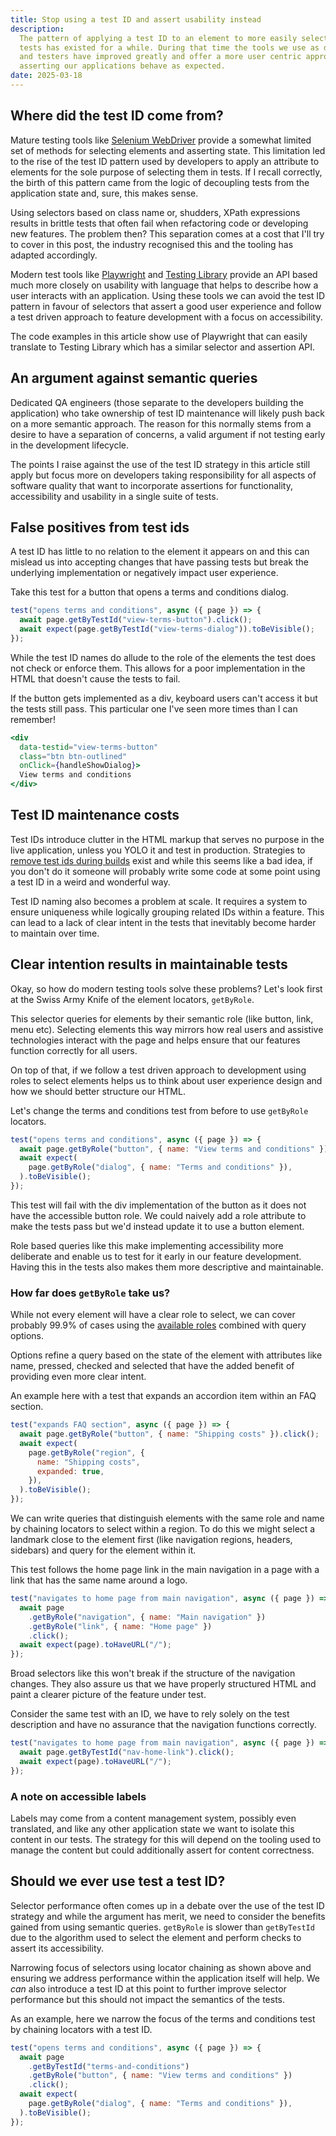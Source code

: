 ```yaml
---
title: Stop using a test ID and assert usability instead
description:
  The pattern of applying a test ID to an element to more easily selected it in
  tests has existed for a while. During that time the tools we use as developers
  and testers have improved greatly and offer a more user centric approach to
  asserting our applications behave as expected.
date: 2025-03-18
---
```


## Where did the test ID come from?

Mature testing tools like [Selenium WebDriver][webdriver] provide a somewhat
limited set of methods for selecting elements and asserting state. This
limitation led to the rise of the test ID pattern used by developers to apply an
attribute to elements for the sole purpose of selecting them in tests. If I
recall correctly, the birth of this pattern came from the logic of decoupling
tests from the application state and, sure, this makes sense.

Using selectors based on class name or, shudders, XPath expressions results in
brittle tests that often fail when refactoring code or developing new features.
The problem then? This separation comes at a cost that I'll try to cover in this
post, the industry recognised this and the tooling has adapted accordingly.

Modern test tools like [Playwright][playwright] and [Testing
Library][testing-library] provide an API based much more closely on usability
with language that helps to describe how a user interacts with an application.
Using these tools we can avoid the test ID pattern in favour of selectors that
assert a good user experience and follow a test driven approach to feature
development with a focus on accessibility.

The code examples in this article show use of Playwright that can easily
translate to Testing Library which has a similar selector and assertion API.

## An argument against semantic queries

Dedicated QA engineers (those separate to the developers building the
application) who take ownership of test ID maintenance will likely push back on
a more semantic approach. The reason for this normally stems from a desire to
have a separation of concerns, a valid argument if not testing early in the
development lifecycle.

The points I raise against the use of the test ID strategy in this article still
apply but focus more on developers taking responsibility for all aspects of
software quality that want to incorporate assertions for functionality,
accessibility and usability in a single suite of tests.

## False positives from test ids

A test ID has little to no relation to the element it appears on and this can
mislead us into accepting changes that have passing tests but break the
underlying implementation or negatively impact user experience.

Take this test for a button that opens a terms and conditions dialog.

```js
test("opens terms and conditions", async ({ page }) => {
  await page.getByTestId("view-terms-button").click();
  await expect(page.getByTestId("view-terms-dialog")).toBeVisible();
});
```

While the test ID names do allude to the role of the elements the test does not
check or enforce them. This allows for a poor implementation in the HTML that
doesn't cause the tests to fail.

If the button gets implemented as a div, keyboard users can't access it but the
tests still pass. This particular one I've seen more times than I can remember!

```jsx
<div
  data-testid="view-terms-button"
  class="btn btn-outlined"
  onClick={handleShowDialog}>
  View terms and conditions
</div>
```

## Test ID maintenance costs

Test IDs introduce clutter in the HTML markup that serves no purpose in the live
application, unless you YOLO it and test in production. Strategies to [remove
test ids during builds][remove-test-ids] exist and while this seems like a bad
idea, if you don't do it someone will probably write some code at some point
using a test ID in a weird and wonderful way.

Test ID naming also becomes a problem at scale. It requires a system to ensure
uniqueness while logically grouping related IDs within a feature. This can lead
to a lack of clear intent in the tests that inevitably become harder to maintain
over time.

## Clear intention results in maintainable tests

Okay, so how do modern testing tools solve these problems? Let's look first at
the Swiss Army Knife of the element locators, `getByRole`.

This selector queries for elements by their semantic role (like button, link,
menu etc). Selecting elements this way mirrors how real users and assistive
technologies interact with the page and helps ensure that our features function
correctly for all users.

On top of that, if we follow a test driven approach to development using roles
to select elements helps us to think about user experience design and how we
should better structure our HTML.

Let's change the terms and conditions test from before to use `getByRole`
locators.

```js
test("opens terms and conditions", async ({ page }) => {
  await page.getByRole("button", { name: "View terms and conditions" }).click();
  await expect(
    page.getByRole("dialog", { name: "Terms and conditions" }),
  ).toBeVisible();
});
```

This test will fail with the div implementation of the button as it does not
have the accessible button role. We could naively add a role attribute to make
the tests pass but we'd instead update it to use a button element.

Role based queries like this make implementing accessibility more deliberate and
enable us to test for it early in our feature development. Having this in the
tests also makes them more descriptive and maintainable.

### How far does `getByRole` take us?

While not every element will have a clear role to select, we can cover probably
99.9% of cases using the [available roles][roles] combined with query options.

Options refine a query based on the state of the element with attributes like
name, pressed, checked and selected that have the added benefit of providing
even more clear intent.

An example here with a test that expands an accordion item within an FAQ
section.

```js
test("expands FAQ section", async ({ page }) => {
  await page.getByRole("button", { name: "Shipping costs" }).click();
  await expect(
    page.getByRole("region", {
      name: "Shipping costs",
      expanded: true,
    }),
  ).toBeVisible();
});
```

We can write queries that distinguish elements with the same role and name by
chaining locators to select within a region. To do this we might select a
landmark close to the element first (like navigation regions, headers, sidebars)
and query for the element within it.

This test follows the home page link in the main navigation in a page with a
link that has the same name around a logo.

```js
test("navigates to home page from main navigation", async ({ page }) => {
  await page
    .getByRole("navigation", { name: "Main navigation" })
    .getByRole("link", { name: "Home page" })
    .click();
  await expect(page).toHaveURL("/");
});
```

Broad selectors like this won't break if the structure of the navigation
changes. They also assure us that we have properly structured HTML and paint a
clearer picture of the feature under test.

Consider the same test with an ID, we have to rely solely on the test
description and have no assurance that the navigation functions correctly.

```js
test("navigates to home page from main navigation", async ({ page }) => {
  await page.getByTestId("nav-home-link").click();
  await expect(page).toHaveURL("/");
});
```

### A note on accessible labels

Labels may come from a content management system, possibly even translated, and
like any other application state we want to isolate this content in our tests.
The strategy for this will depend on the tooling used to manage the content but
could additionally assert for content correctness.

## Should we ever use test a test ID?

Selector performance often comes up in a debate over the use of the test ID
strategy and while the argument has merit, we need to consider the benefits
gained from using semantic queries. `getByRole` is slower than `getByTestId` due
to the algorithm used to select the element and perform checks to assert its
accessibility.

Narrowing focus of selectors using locator chaining as shown above and ensuring
we address performance within the application itself will help. We _can_ also
introduce a test ID at this point to further improve selector performance but
this should not impact the semantics of the tests.

As an example, here we narrow the focus of the terms and conditions test by
chaining locators with a test ID.

```js
test("opens terms and conditions", async ({ page }) => {
  await page
    .getByTestId("terms-and-conditions")
    .getByRole("button", { name: "View terms and conditions" })
    .click();
  await expect(
    page.getByRole("dialog", { name: "Terms and conditions" }),
  ).toBeVisible();
});
```

[webdriver]: https://www.selenium.dev/documentation/webdriver/
[playwright]: https://playwright.dev/
[testing-library]: https://testing-library.com/
[roles]:
  https://developer.mozilla.org/en-US/docs/Web/Accessibility/ARIA/Reference/Roles
[remove-test-ids]:
  https://nextjs.org/docs/architecture/nextjs-compiler#remove-react-properties
[qa-role]: https://newsletter.pragmaticengineer.com/p/qa-across-tech
